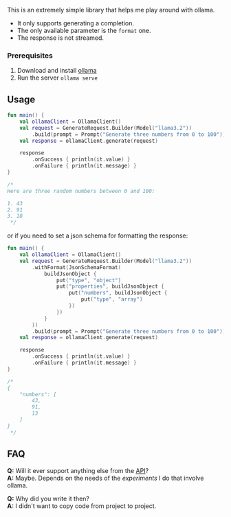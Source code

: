 This is an extremely simple library that helps me play around with ollama.

- It only supports generating a completion.
- The only available parameter is the `format` one.
- The response is not streamed. 

### Prerequisites

1. Download and install [ollama](https://ollama.com/download)
2. Run the server `ollama serve`

## Usage
```kotlin
fun main() {
    val ollamaClient = OllamaClient()
    val request = GenerateRequest.Builder(Model("llama3.2"))
        .build(prompt = Prompt("Generate three numbers from 0 to 100"))
    val response = ollamaClient.generate(request)

    response
        .onSuccess { println(it.value) }
        .onFailure { println(it.message) }
}

/*
Here are three random numbers between 0 and 100:

1. 43
2. 91
3. 18
 */
```

or if you need to set a json schema for formatting the response:
```kotlin
fun main() {
    val ollamaClient = OllamaClient()
    val request = GenerateRequest.Builder(Model("llama3.2"))
        .withFormat(JsonSchemaFormat(
            buildJsonObject {
                put("type", "object")
                put("properties", buildJsonObject {
                    put("numbers", buildJsonObject {
                        put("type", "array")
                    })
                })
            }
        ))
        .build(prompt = Prompt("Generate three numbers from 0 to 100"))
    val response = ollamaClient.generate(request)

    response
        .onSuccess { println(it.value) }
        .onFailure { println(it.message) }
}

/*
{
    "numbers": [
        43,
        91,
        13
    ]
}
 */
```

## FAQ
**Q:** Will it ever support anything else from the [API](https://github.com/ollama/ollama/blob/main/docs/api.md#api)?<br/>
**A:** Maybe. Depends on the needs of the _experiments_ I do that involve ollama.

**Q:** Why did you write it then?<br/>
**A:** I didn't want to copy code from project to project.